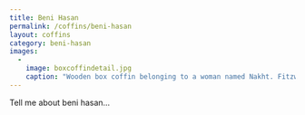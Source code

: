 ```yaml
---
title: Beni Hasan
permalink: /coffins/beni-hasan
layout: coffins
category: beni-hasan
images:
  -
    image: boxcoffindetail.jpg
    caption: "Wooden box coffin belonging to a woman named Nakht. Fitzwilliam Museum collection: E.68.1903."
---
```

Tell me about beni hasan...
